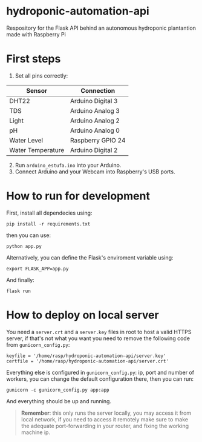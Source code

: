 # hydroponic-automation-api
Respository for the Flask API behind an autonomous hydroponic plantantion made with Raspberry Pi

# First steps

1. Set all pins correctly:

| Sensor            | Connection             |
|-------------------|------------------------|
| DHT22             | Arduino Digital 3      |
| TDS               | Arduino Analog 3       |
| Light             | Arduino Analog 2       |
| pH                | Arduino Analog 0       |
| Water Level       | Raspberry GPIO 24      |
| Water Temperature | Arduino Digital 2      |

2. Run ```arduino_estufa.ino``` into your Arduino.
3. Connect Arduino and your Webcam into Raspberry's USB ports.


# How to run for development

First, install all dependecies using:

```
pip install -r requirements.txt
```

then you can use:

```
python app.py
```

Alternatively, you can define the Flask's enviroment variable using:

```
export FLASK_APP=app.py
```

And finally:

```
flask run
```

# How to deploy on local server

You need a ```server.crt``` and a ```server.key``` files in root to host a valid HTTPS server, if that's not what you want you need to remove the following code from ```gunicorn_config.py```:

```
keyfile = '/home/rasp/hydroponic-automation-api/server.key'
certfile = '/home/rasp/hydroponic-automation-api/server.crt' 
```


Everything else is configured in ```gunicorn_config.py```: ip, port and number of workers, you can change the default configuration there, then you can run:

```
gunicorn -c gunicorn_config.py app:app
```

And everything should be up and running.

> **Remember**: this only runs the server locally, you may access it from local network, if you need to access it remotely make sure to make the adequate port-forwarding in your router, and fixing the working machine ip.

